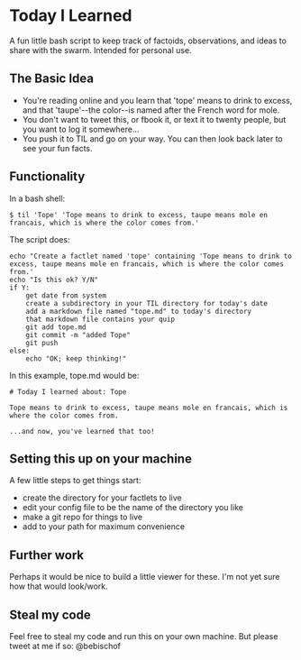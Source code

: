# Today I Learned

A fun little bash script to keep track of factoids, observations, and ideas to share with the swarm. Intended for personal use.

## The Basic Idea


- You're reading online and you learn that 'tope' means to drink to excess, and that 'taupe'--the color--is named after the French word for mole. 
- You don't want to tweet this, or fbook it, or text it to twenty people, but you want to log it somewhere...
- You push it to TIL and go on your way. You can then look back later to see your fun facts.


## Functionality 

In a bash shell:
```(Bash)
$ til 'Tope' 'Tope means to drink to excess, taupe means mole en francais, which is where the color comes from.'
```

The script does:
```
echo "Create a factlet named 'tope' containing 'Tope means to drink to excess, taupe means mole en francais, which is where the color comes from.'
echo "Is this ok? Y/N"
if Y:
	get date from system
	create a subdirectory in your TIL directory for today's date
	add a markdown file named "tope.md" to today's directory
	that markdown file contains your quip
	git add tope.md
	git commit -m "added Tope"
	git push
else: 
	echo "OK; keep thinking!"
```

In this example, tope.md would be:
```(md)
# Today I learned about: Tope

Tope means to drink to excess, taupe means mole en francais, which is where the color comes from.

...and now, you've learned that too!
```

## Setting this up on your machine

A few little steps to get things start:

- create the directory for your factlets to live
- edit your config file to be the name of the directory you like
- make a git repo for things to live
- add to your path for maximum convenience

## Further work

Perhaps it would be nice to build a little viewer for these. I'm not yet sure how that would look/work. 

## Steal my code

Feel free to steal my code and run this on your own machine. But please tweet at me if so: @bebischof 

